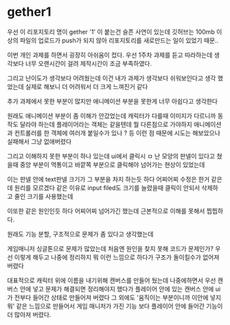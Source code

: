 # gether1
우선 이 리포지토리 명이 gether '1' 이 붙는건 슬픈 사연이 있는데 깃허브는 100mb 이상의 파일의 업로드가 push가 되지 않아 리포지토리를 새로만드는 일이 있었기 때문..

이번 개인 과제를 하면서 굉장히 아쉬움이 컸다. 우선 1주차 과제를 듣고 따라하는데 생각보다 너무 오랜시간이 걸려 제작시간이 조금 부족하였다.

그리고 난이도가 생각보다 어려웠는데 이건 내가 과제가 생각보다 쉬워보인다고 생각 했었는데 실제로 해보니 더 어려워서 더 크게 느껴진거 같다

추가 과제에서 못한 부분이 많지만 애니메이션 부분을 못한게 너무 아쉽다고 생각한다

원래도 애니메이션 부분이 좀 이해가 안갔었는데 캐릭터가 다를때 이미지가 다르니까 동작도 달라야 하는데 플레이어라는 객체는 같을텐데 뭘 다른점으로 가야하지 
애니메이션 과 컨트롤러를 한 객체에 여러개 붙일수가 있나 ? 등 이런 점 때문에 시도는 해보았으나 실패해서 그냥 없애버렸다 

그리고 이해하지 못한 부분이 하나 있는데 ui에서 클릭시 ㅁ 난 모양의 판넬이 있다고 쳤을때 중앙 부분이 먹통이고 바깥쪽 부분으로 클릭해야 넘어가는 현상이 있었는데

이는 판넬 안에 text판넬 크기가 그 부분을 차지 하는듯 하다 어찌어찌 수정은 한거 같은데 원리를 모르겠다 같은 이유로 input filed도 크기를 늘렸을때 클릭이 안되서 삭제하고 줄인 크기를 사용했는데 

이또한 같은 원인인듯 하다 어찌어찌 넘어가긴 했는데 근본적으로 이해를 못해서 찝찝하다.

원래도 기능 분할, 구조적으로 문제가 좀 있다고 생각했는데

게임매니저 싱글톤으로 문제가 많았는데 처음엔 원인을 찾지 못해 코드가 문제인가? 우선 이렇게 해두고 나중에 정리하지 뭐 이런 느낌으로 하다가 구조가 돌이킬수가 없어져 버렸다 

대표적으로 캐릭터 위에 이름을 내기위해 캔버스를 만들어 뒀는데 나중에하면서 우선 캔버스 안에 넣고 문제가 해결되면 정리해야지 했다가
플레이어 안에 있는 캔버스 안에 ui가 전부다 들어간 상태로 만들어져 버렸다 그 외에도 '움직이는 부분이니까 이안에 넣지 뭐' 같은 느낌으로 만들어서 
게임 매니저가 가진 기능 보다 플레이어 안에 들어간 기능이 더 많아져 버렸다.
